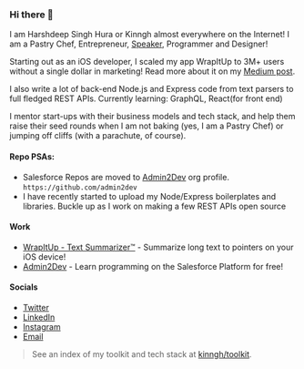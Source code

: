 ### Hi there 👋
I am Harshdeep Singh Hura or Kinngh almost everywhere on the Internet! I am a Pastry Chef, Entrepreneur, [Speaker](https://www.youtube.com/watch?v=ty-inz18kzQ), Programmer and Designer! 

Starting out as an iOS developer, I scaled my app WrapItUp to 3M+ users without a single dollar in marketing! Read more about it on my [Medium post](https://medium.com/@kinngh/refusing-20m-in-acquisition-1-5m-users-and-the-story-of-how-i-built-it-all-for-99-year-1351e624e62f?source=---------3------------------).

I also write a lot of back-end Node.js and Express code from text parsers to full fledged REST APIs. Currently learning: GraphQL, React(for front end)

I mentor start-ups with their business models and tech stack, and help them raise their seed rounds when I am not baking (yes, I am a Pastry Chef) or jumping off cliffs (with a parachute, of course).

#### Repo PSAs:

- Salesforce Repos are moved to [Admin2Dev](https://github.com/admin2dev) org profile. `https://github.com/admin2dev`
- I have recently started to upload my Node/Express boilerplates and libraries. Buckle up as I work on making a few REST APIs open source

#### Work
- [WrapItUp - Text Summarizer™](https://apps.apple.com/app/id1017676504) - Summarize long text to pointers on your iOS device!
- [Admin2Dev](https://admin2dev.com) - Learn programming on the Salesforce Platform for free!

#### Socials
- [Twitter](https://twitter.com/kinngh)
- [LinkedIn](https://www.linkedin.com/in/theharshdeep/)
- [Instagram](https://instagram.com/kinngh)
- [Email](mailto:harshdeephura@heuramedia.com)

> See an index of my toolkit and tech stack at [kinngh/toolkit](https://github.com/kinngh/toolkit).
